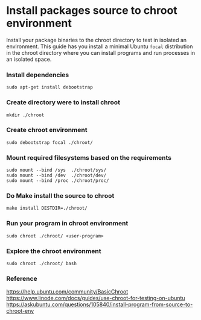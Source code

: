 # Install packages source to chroot environment

Install your package binaries to the chroot directory to test in isolated an environment. This guide has you install a minimal Ubuntu `focal` distribution in the chroot directory where you can install programs and run processes in an isolated space.

### Install dependencies
	sudo apt-get install debootstrap

### Create directory were to install chroot
	mkdir ./chroot

### Create chroot environment
	sudo debootstrap focal ./chroot/

### Mount required filesystems based on the requirements
	sudo mount --bind /sys  ./chroot/sys/
	sudo mount --bind /dev  ./chroot/dev/
	sudo mount --bind /proc ./chroot/proc/

### Do Make install the source to chroot
	make install DESTDIR=./chroot/

### Run your program in chroot environment
	sudo chroot ./chroot/ <user-program>

### Explore the chroot environment
	sudo chroot ./chroot/ bash

### Reference
<https://help.ubuntu.com/community/BasicChroot><br>
<https://www.linode.com/docs/guides/use-chroot-for-testing-on-ubuntu><br>
<https://askubuntu.com/questions/105840/install-program-from-source-to-chroot-env><br>
